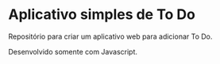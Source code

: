 # Aplicativo simples de To Do

Repositório para criar um aplicativo web para adicionar To Do.

Desenvolvido somente com Javascript.
